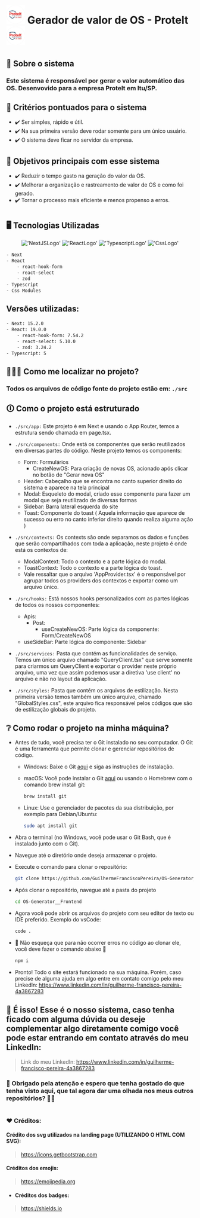 # <img src="./src/app/favicon.ico" width="50" /> Gerador de valor de OS - Protelt <img src="./src/app/favicon.ico" width="50" />

## 📌 Sobre o sistema

### Este sistema é responsável por gerar o valor automático das OS. Desenvovido para a empresa Protelt em Itu/SP.

## 🧠 Critérios pontuados para o sistema
- ✔️ Ser simples, rápido e útil.
- ✔️ Na sua primeira versão deve rodar somente para um único usuário.
- ✔️ O sistema deve ficar no servidor da empresa.

## 🎯 Objetivos principais com esse sistema
- ✔️ Reduzir o tempo gasto na geração do valor da OS.
- ✔️ Melhorar a organização e rastreamento de valor de OS e como foi gerado.
- ✔️ Tornar o processo mais eficiente e menos propenso a erros.

#

## 🖥 Tecnologias Utilizadas
<div align='center'>

!['NextJSLogo'](https://img.shields.io/badge/next.js-000000?style=for-the-badge&logo=nextdotjs&logoColor=white)
!['ReactLogo'](https://img.shields.io/badge/React-20232A?style=for-the-badge&logo=react&logoColor=61DAFB)
!['TypescriptLogo'](https://img.shields.io/badge/TypeScript-007ACC?style=for-the-badge&logo=typescript&logoColor=white)
!['CssLogo'](https://img.shields.io/badge/CSS3-1572B6?style=for-the-badge&logo=css3&logoColor=white)

</div>

    - Next
    - React
        - react-hook-form
        - react-select
        - zod
    - Typescript
    - Css Modules

## Versões utilizadas:
    - Next: 15.2.0
    - React: 19.0.0
        - react-hook-form: 7.54.2
        - react-select: 5.10.0
        - zod: 3.24.2
    - Typescript: 5

## 🙋🏻‍♂ Como me localizar no projeto?

### Todos os arquivos de código fonte do projeto estão em: `./src`

## 🛈 Como o projeto está estruturado

- `./src/app:` Este projeto é em Next e usando o App Router, temos a estrutura sendo chamada em page.tsx.

- `./src/components:` Onde está os componentes que serão reutilizados em diversas partes do código. Neste projeto temos os components:
    - Form: Formulários
        - CreateNewOS: Para criação de novas OS, acionado após clicar no botão de "Gerar nova OS"
    - Header: Cabeçalho que se encontra no canto superior direito do sistema e aparece na tela principal
    - Modal: Esqueleto do modal, criado esse componente para fazer um modal que seja reutilizado de diversas formas
    - Sidebar: Barra lateral esquerda do site
    - Toast: Componente do toast ( Aquela informação que aparece de sucesso ou erro no canto inferior direito quando realiza alguma ação )

- `./src/contexts:` Os contexts são onde separamos os dados e funções que serão compartilhados com toda a aplicação, neste projeto é onde está os contextos de:
    - ModalContext: Todo o contexto e a parte lógica do modal.
    - ToastContext: Todo o contexto e a parte lógica do toast.
    - Vale ressaltar que o arquivo 'AppProvider.tsx' é o responsável por agrupar todos os providers dos contextos e exportar como um arquivo único. 

- `./src/hooks:` Está nossos hooks personalizados com as partes lógicas de todos os nossos componentes:
    - Apis:
        - Post:
            - useCreateNewOS: Parte lógica da componente: Form/CreateNewOS
    - useSideBar: Parte lógica do componente: Sidebar

- `./src/services:` Pasta que contém as funcionalidades de serviço. Temos um único arquivo chamado "QueryClient.tsx" que serve somente para criarmos um QueryClient e exportar o provider neste próprio arquivo, uma vez que assim podemos usar a diretiva 'use client' no arquivo e não no layout da aplicação.

- `./src/styles:` Pasta que contém os arquivos de estilização. Nesta primeira versão temos também um único arquivo, chamado "GlobalStyles.css", este arquivo fica responsável pelos códigos que são de estilização globais do projeto.

## ❔ Como rodar o projeto na minha máquina?

- Antes de tudo, você precisa ter o Git instalado no seu computador. O Git é uma ferramenta que permite clonar e gerenciar repositórios de código.
    - Windows: Baixe o Git <a href="https://git-scm.com/download/win" target="_blank">aqui</a> e siga as instruções de instalação.
    - macOS: Você pode instalar o Git <a href="https://git-scm.com/download/mac" target="_blank">aqui</a> ou usando o Homebrew com o comando brew install git:
        ```bash
        brew install git
        ```
        
    - Linux: Use o gerenciador de pacotes da sua distribuição, por exemplo para Debian/Ubuntu:
        ```bash
        sudo apt install git
        ```
        

- Abra o terminal (no Windows, você pode usar o Git Bash, que é instalado junto com o Git).

- Navegue até o diretório onde deseja armazenar o projeto.

- Execute o comando para clonar o repositório:

    ```bash
    git clone https://github.com/GuilhermeFranciscoPereira/OS-Generator__Frontend.git
    ```
    
- Após clonar o repositório, navegue até a pasta do projeto
    ```bash
    cd OS-Generator__Frontend
    ```
    

- Agora você pode abrir os arquivos do projeto com seu editor de texto ou IDE preferido. Exemplo do vsCode: 
    ```bash
    code .
    ```

- 🚨 Não esqueça que para não ocorrer erros no código ao clonar ele, você deve fazer o comando abaixo 🚨
    ```bash
    npm i
    ```

- Pronto! Todo o site estará funcionado na sua máquina. Porém, caso precise de alguma ajuda em algo entre em contato comigo pelo meu LinkedIn: https://www.linkedin.com/in/guilherme-francisco-pereira-4a3867283

##

## 🎉 É isso! Esse é o nosso sistema, caso tenha ficado com alguma dúvida ou deseje complementar algo diretamente comigo você pode estar entrando em contato através do meu LinkedIn:
> Link do meu LinkedIn: <a href="https://www.linkedin.com/in/guilherme-francisco-pereira-4a3867283" target="_blank">https://www.linkedin.com/in/guilherme-francisco-pereira-4a3867283</a>

### 🚀 Obrigado pela atenção e espero que tenha gostado do que tenha visto aqui, que tal agora dar uma olhada nos meus outros repositórios? 👋🏻

#

### ❤️ Créditos:

#### Crédito dos svg utilizados na landing page (UTILIZANDO O HTML COM SVG):
> <a href="https://icons.getbootstrap.com" target="_blank">https://icons.getbootstrap.com</a>

#### Créditos dos emojis: 
> <a href="https://emojipedia.org" target="_blank">https://emojipedia.org</a>

- #### Créditos dos badges: 
> <a href="https://shields.io" target="_blank">https://shields.io</a>